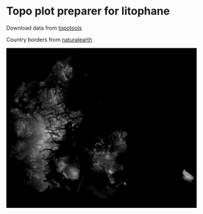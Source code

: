 # Topo plot preparer for litophane

Download data from [topotools](https://topotools.cr.usgs.gov/gmted_viewer/viewer.htm)

Country borders from [naturalearth](https://www.naturalearthdata.com/downloads/10m-cultural-vectors/)

![Example](Denmark+B.png)
